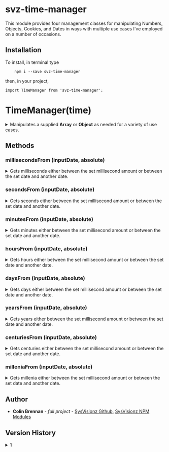 # svz-time-manager

This module provides four management classes for manipulating Numbers, Objects, Cookies, and Dates in ways with multiple use cases I've employed on a number of occasions.

## Installation
To install, in terminal type

```
	npm i --save svz-time-manager
```

then, in your project,

```
import TimeManager from 'svz-time-manager';
```  


# TimeManager(time)
<details><summary>Manipulates a supplied <strong>Array</strong> or <strong>Object</strong> as needed for a variety of use cases.</summary>
<p>
___

## Class Variables
* **time**  
**Type: Date**||**Number**  
When this is set to a **Date**, that date is used for the purposes of the functions. When this is set to a **Number**, it instead uses that quantity of milliseconds as the basis for the methods.

* **type**  
**Read Only**  
Returns **date** if **time** is set to a **Date**, and returns 'ms' if it is set to a **Number** of milliseconds. Each return has a different behavior depending on which type is being used, as is clarified in the description of each **class** variable below.

* **fromToday**  
**Read Only**  
Returns the date an amount of time into the future from the current moment.

* **milliseconds**  
**Read Only**  
**ms:** Returns the total number of milliseconds in the time period given.
**date:** Returns the number of milliseconds from the last second in the **Date** given.

* **seconds**  
**Read Only**  
**ms:** Returns the total number of seconds in the time period given.
**date:** Returns the total number of seconds from the beginning of the last minute in the **Date** given.

* **minutes**
**Read Only**
**ms:** Returns the total number of minutes in the time period given.
**date:** Returns the total number of minutes from the beginning of the last hour in the **Date** given.

* **hours**
**Read Only**
**ms:** Returns the total number of hours in the time period given.
**date:** Returns the total number of hours from the beginning of the last day in the **Date** given.

* **days**
**Read Only**
**ms:** Returns the total number of days in the time period given.
**date:** Returns the total number of days from the beginning of the last month in the **Date** given.

* **weekday**
**Read Only**
**ms:** Returns the full name of the weekday that the time period given would fall on, starting from 0 at 00:00 Sunday.
**date:** Returns the full name of the weekday of the **Date** given.

* **millisecond**
**ms:** sets or returns the total time in milliseconds.
**date:** sets or returns the total milliseconds from the last second in the **Date** given.

* **second**
**ms:** sets or returns the total time in seconds.
**date:** sets or returns the total seconds from the last minute in the **Date** given.

* **minute**
**ms:** sets or returns the total time in **mm:ss** format.
**date:** sets or returns the total time in **mm:ss** from the last minute in the **Date** given.

* **hour**
**ms:** sets or returns the total time in **mm:ss** format.
**date:** sets or returns the total time in **mm:ss** from the last minute in the **Date** given.

* **day**
**ms:** sets or returns the total time in **mm:ss** format.
**date:** sets or returns the total time in **mm:ss** from the last minute in the **Date** given.
___

</p>
</details>

## Methods

### millisecondsFrom (inputDate, absolute)
<details><summary>Gets milliseconds either between the set millisecond amount or between the set date and another date.</summary>

* **inputDate**  
**Type:** **Date**||**Number**  
**Note:** **Date** objects cannot be used for this function when **this.type** is 'ms'  
This is the date that is being tested. If it is after **this.day**, the value returned is positive, and if it is before **this.time** and **absolute** is not **true**, the value returned is negative.

* **absolute**
**Type:** **Boolean**
If set to **true**, the value returned is a positive number, regardless of whether it is before or after the time given.</details>

### secondsFrom (inputDate, absolute)
<details><summary>Gets seconds either between the set millisecond amount or between the set date and another date.</summary>

* **inputDate**  
**Type:** **Date**||**Number**  
**Note:** **Date** objects cannot be used for this function when **this.type** is 'ms'  
This is the date that is being tested. If it is after **this.day**, the value returned is positive, and if it is before **this.time** and **absolute** is not **true**, the value returned is negative.

* **absolute**
**Type:** **Boolean**
If set to **true**, the value returned is a positive number, regardless of whether it is before or after the time given.</details>

### minutesFrom (inputDate, absolute)
<details><summary>Gets minutes either between the set millisecond amount or between the set date and another date.</summary>

* **inputDate**  
**Type:** **Date**||**Number**  
**Note:** **Date** objects cannot be used for this function when **this.type** is 'ms'  
This is the date that is being tested. If it is after **this.day**, the value returned is positive, and if it is before **this.time** and **absolute** is not **true**, the value returned is negative.

* **absolute**
**Type:** **Boolean**
If set to **true**, the value returned is a positive number, regardless of whether it is before or after the time given.</details>

### hoursFrom (inputDate, absolute)
<details><summary>Gets hours either between the set millisecond amount or between the set date and another date.</summary>

* **inputDate**  
**Type:** **Date**||**Number**  
**Note:** **Date** objects cannot be used for this function when **this.type** is 'ms'  
This is the date that is being tested. If it is after **this.day**, the value returned is positive, and if it is before **this.time** and **absolute** is not **true**, the value returned is negative.

* **absolute**
**Type:** **Boolean**
If set to **true**, the value returned is a positive number, regardless of whether it is before or after the time given.</details>

### daysFrom (inputDate, absolute)
<details><summary>Gets days either between the set millisecond amount or between the set date and another date.</summary>

* **inputDate**  
**Type:** **Date**||**Number**  
**Note:** **Date** objects cannot be used for this function when **this.type** is 'ms'  
This is the date that is being tested. If it is after **this.day**, the value returned is positive, and if it is before **this.time** and **absolute** is not **true**, the value returned is negative.

* **absolute**
**Type:** **Boolean**
If set to **true**, the value returned is a positive number, regardless of whether it is before or after the time given.</details>

### yearsFrom (inputDate, absolute)
<details><summary>Gets years either between the set millisecond amount or between the set date and another date.</summary>

* **inputDate**  
**Type:** **Date**||**Number**  
**Note:** **Date** objects cannot be used for this function when **this.type** is 'ms'  
This is the date that is being tested. If it is after **this.day**, the value returned is positive, and if it is before **this.time** and **absolute** is not **true**, the value returned is negative.

* **absolute**
**Type:** **Boolean**
If set to **true**, the value returned is a positive number, regardless of whether it is before or after the time given.</details>

### centuriesFrom (inputDate, absolute)
<details><summary>Gets centuries either between the set millisecond amount or between the set date and another date.</summary>

* **inputDate**  
**Type:** **Date**||**Number**  
**Note:** **Date** objects cannot be used for this function when **this.type** is 'ms'  
This is the date that is being tested. If it is after **this.day**, the value returned is positive, and if it is before **this.time** and **absolute** is not **true**, the value returned is negative.

* **absolute**
**Type:** **Boolean**
If set to **true**, the value returned is a positive number, regardless of whether it is before or after the time given.</details>

### milleniaFrom (inputDate, absolute)
<details><summary>Gets millenia either between the set millisecond amount or between the set date and another date.</summary>

* **inputDate**  
**Type:** **Date**||**Number**  
**Note:** **Date** objects cannot be used for this function when **this.type** is 'ms'  
This is the date that is being tested. If it is after **this.day**, the value returned is positive, and if it is before **this.time** and **absolute** is not **true**, the value returned is negative.

* **absolute**
**Type:** **Boolean**
If set to **true**, the value returned is a positive number, regardless of whether it is before or after the time given.</details>

## Author

* **Colin Brennan** - *full project* - [SysVisionz Github](https://github.com/SysVisionz), [SysVisionz NPM Modules](https://www.npmjs.com/~sysvisionz)

## Version History
<details><summary>1</summary>

1.0.0 -  Initial Release.
</details>
